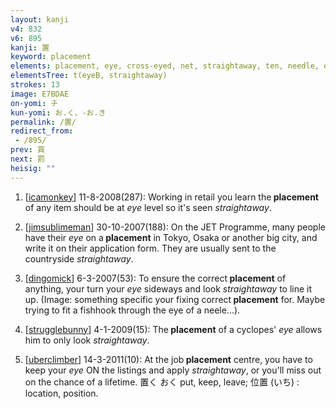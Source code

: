 ```yaml
---
layout: kanji
v4: 832
v6: 895
kanji: 置
keyword: placement
elements: placement, eye, cross-eyed, net, straightaway, ten, needle, eye, fishhook
elementsTree: t(eyeB, straightaway)
strokes: 13
image: E7BDAE
on-yomi: チ
kun-yomi: お.く、-お.き
permalink: /置/
redirect_from:
 - /895/
prev: 買
next: 罰
heisig: ""
---
```


1) [<a href="http://kanji.koohii.com/profile/icamonkey">icamonkey</a>] 11-8-2008(287): Working in retail you learn the<strong> placement</strong> of any item should be at <em>eye</em> level so it&#039;s seen <em>straightaway</em>.

2) [<a href="http://kanji.koohii.com/profile/jimsublimeman">jimsublimeman</a>] 30-10-2007(188): On the JET Programme, many people have their <em>eye</em> on a<strong> placement</strong> in Tokyo, Osaka or another big city, and write it on their application form. They are usually sent to the countryside <em>straightaway</em>.

3) [<a href="http://kanji.koohii.com/profile/dingomick">dingomick</a>] 6-3-2007(53): To ensure the correct<strong> placement</strong> of anything, your turn your <em>eye</em> sideways and look <em>straightaway</em> to line it up. (Image: something specific your fixing correct<strong> placement</strong> for. Maybe trying to fit a fishhook through the eye of a neele...).

4) [<a href="http://kanji.koohii.com/profile/strugglebunny">strugglebunny</a>] 4-1-2009(15): The<strong> placement</strong> of a cyclopes&#039; <em>eye</em> allows him to only look <em>straightaway</em>.

5) [<a href="http://kanji.koohii.com/profile/uberclimber">uberclimber</a>] 14-3-2011(10): At the job<strong> placement</strong> centre, you have to keep your <em>eye</em> ON the listings and apply <em>straightaway</em>, or you&#039;ll miss out on the chance of a lifetime. 置く おく put, keep, leave; 位置 (いち) : location, position.


